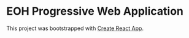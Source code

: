 # EOH Progressive Web Application

This project was bootstrapped with [Create React App](https://github.com/facebookincubator/create-react-app).
